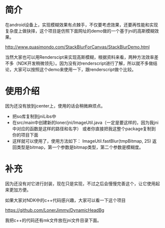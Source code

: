 # 简介

在android设备上，实现模糊效果有点棘手，不仅要考虑效果，还要再性能和实现复杂度上做抉择，这个项目是仿照下面网址的demo做的一个基于jni的高斯模糊效果。

http://www.quasimondo.com/StackBlurForCanvas/StackBlurDemo.html

当然大家也可以用Renderscipt来实现高斯模糊，根据资料来看，两种方法效率差不多（NDK开发稍微领先）。因为没有对renderscript进行了解，所以就不多做结论，大家可以按照这个demo来使用一下，跟renderscript做个比较。

# 使用介绍

因为还没有放到jcenter上，使用的话会稍微麻烦点。

-  把so库复制到jniLibs中
-  在src/main中创建新的loner/jni/ImageUtil.java（一定是要这样的，因为我jni中对应的函数是这样的路径和名字）
   或者你直接把我这整个package复制到你的项目下面
-  这样就可以使用了，使用方法如下： ImageUtil.fastBlur(tmpBitmap, 25)     返回类型是bitmap，第一个参数是bitmap类型，第二个参数是模糊度。

# 补充

因为还没有对它进行封装，现在只是实现，不过之后会慢慢完善这个，让它使用起来更加方便。

如果大家对NDK中的c++代码感兴趣，大家可以看一下这个项目

https://github.com/LonerJimmy/DynamicHeadBg

我把c++的代码还有mk文件放在jni文件目录下面。






